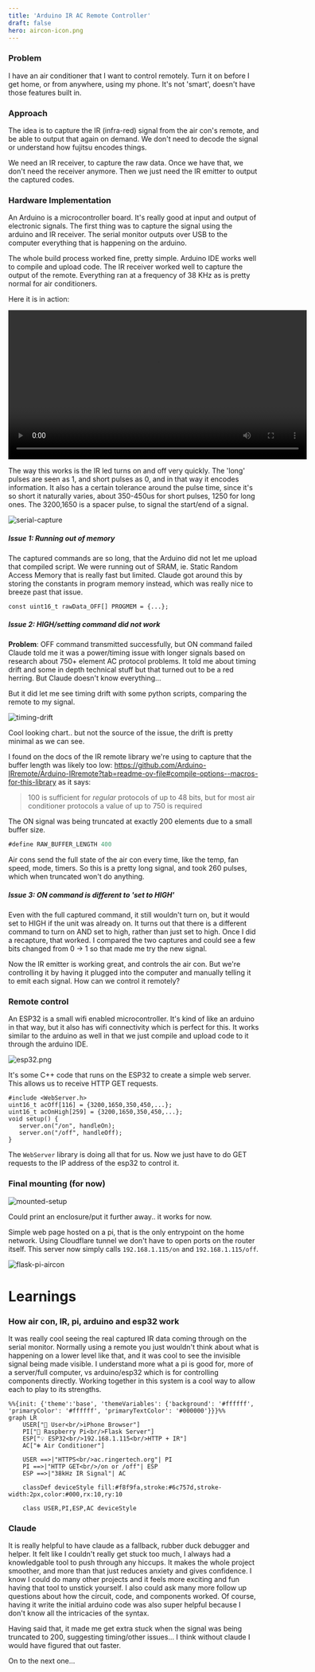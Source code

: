 ```yaml
---
title: 'Arduino IR AC Remote Controller'
draft: false
hero: aircon-icon.png
---
```


### Problem
I have an air conditioner that I want to control remotely. Turn it on before I get home, or from anywhere, using my phone. It's not 'smart', doesn't have those features built in. 
### Approach
The idea is to capture the IR (infra-red) signal from the air con's remote, and be able to output that again on demand. We don't need to decode the signal or understand how fujitsu encodes things. 

We need an IR receiver, to capture the raw data. Once we have that, we don't need the receiver anymore. Then we just need the IR emitter to output the captured codes.
### Hardware Implementation 
An Arduino is a microcontroller board. It's really good at input and output of electronic signals. The first thing was to capture the signal using the arduino and IR receiver. The serial monitor outputs over USB to the computer everything that is happening on the arduino.

The whole build process worked fine, pretty simple. Arduino IDE works well to compile and upload code. The IR receiver worked well to capture the output of the remote. Everything ran at a frequency of 38 KHz as is pretty normal for air conditioners. 

Here it is in action: 

<video width="600" controls>
  <source src="/projects/videos/aircon/air-con-capture.webm" type="video/webm">
  Your browser does not support the video tag.
</video>

The way this works is the IR led turns on and off very quickly. The 'long' pulses are seen as 1, and short pulses as 0, and in that way it encodes information. It also has a certain tolerance around the pulse time, since it's so short it naturally varies, about 350-450us for short pulses, 1250 for long ones. The 3200,1650 is a spacer pulse, to signal the start/end of a signal.

![serial-capture](/projects/images/aircon/serial-capture.png)

##### Issue 1: Running out of memory
The captured commands are so long, that the Arduino did not let me upload that compiled script. We were running out of SRAM, ie. Static Random Access Memory that is really fast but limited. 
Claude got around this by storing the constants in program memory instead, which was really nice to breeze past that issue. 
```
const uint16_t rawData_OFF[] PROGMEM = {...};
```
##### Issue 2: HIGH/setting command did not work
**Problem**: OFF command transmitted successfully, but ON command failed
Claude told me it was a power/timing issue with longer signals based on research about 750+ element AC protocol problems. It told me about timing drift and some in depth technical stuff but that turned out to be a red herring. But Claude doesn't know everything... 

But it did let me see timing drift with some python scripts, comparing the remote to my signal. 

![timing-drift](/projects/images/aircon/timing-drift.png)

Cool looking chart.. but not the source of the issue, the drift is pretty minimal as we can see. 

I found on the docs of the IR remote library we're using to capture that the buffer length was likely too low: https://github.com/Arduino-IRremote/Arduino-IRremote?tab=readme-ov-file#compile-options--macros-for-this-library as it says: 
> 100 is sufficient for _regular_ protocols of up to 48 bits, but for most air conditioner protocols a value of up to 750 is required

The ON signal was being truncated at exactly 200 elements due to a small buffer size. 
```js
#define RAW_BUFFER_LENGTH 400
```

Air cons send the full state of the air con every time, like the temp, fan speed, mode, timers. So this is a pretty long signal, and took 260 pulses, which when truncated won't do anything.  
##### Issue 3: ON command is different to 'set to HIGH'
Even with the full captured command, it still wouldn't turn on, but it would set to HIGH if the unit was already on. It turns out that there is a different command to turn on AND set to high, rather than just set to high. Once I did a recapture, that worked. I compared the two captures and could see a few bits changed from 0 -> 1 so that made me try the new signal. 

Now the IR emitter is working great, and controls the air con. But we're controlling it by having it plugged into the computer and manually telling it to emit each signal. How can we control it remotely? 

### Remote control
An ESP32 is a small wifi enabled microcontroller. It's kind of like an arduino in that way, but it also has wifi connectivity which is perfect for this. It works similar to the arduino as well in that we just compile and upload code to it through the arduino IDE. 

![esp32.png](/projects/images/aircon/esp32.png)


It's some C++ code that runs on the ESP32 to create a simple web server. This allows us to receive HTTP GET requests.

```
#include <WebServer.h>
uint16_t acOff[116] = {3200,1650,350,450,...};
uint16_t acOnHigh[259] = {3200,1650,350,450,...};
void setup() {
   server.on("/on", handleOn);
   server.on("/off", handleOff);
}
```
The `WebServer` library is doing all that for us. Now we just have to do GET requests to the IP address of the esp32 to control it.


### Final mounting (for now)

![mounted-setup](/projects/images/aircon/mounted-setup.jpeg)

Could print an enclosure/put it further away.. it works for now. 

Simple web page hosted on a pi, that is the only entrypoint on the home network. Using Cloudflare tunnel we don't have to open ports on the router itself. This server now simply calls `192.168.1.115/on` and `192.168.1.115/off`. 

![flask-pi-aircon](/projects/images/aircon/flask-pi-aircon.png)

# Learnings

### How air con, IR, pi, arduino and esp32 work
It was really cool seeing the real captured IR data coming through on the serial monitor. Normally using a remote you just wouldn't think about what is happening on a lower level like that, and it was cool to see the invisible signal being made visible. 
I understand more what a pi is good for, more of a server/full computer, vs arduino/esp32 which is for controlling components directly. Working together in this system is a cool way to allow each to play to its strengths. 

```mermaid
%%{init: {'theme':'base', 'themeVariables': {'background': '#ffffff', 'primaryColor': '#ffffff', 'primaryTextColor': '#000000'}}}%%
graph LR
    USER["📱 User<br/>iPhone Browser"]
    PI["🥧 Raspberry Pi<br/>Flask Server"]
    ESP["💡 ESP32<br/>192.168.1.115<br/>HTTP + IR"]
    AC["❄️ Air Conditioner"]
    
    USER ==>|"HTTPS<br/>ac.ringertech.org"| PI
    PI ==>|"HTTP GET<br/>/on or /off"| ESP
    ESP ==>|"38kHz IR Signal"| AC
    
    classDef deviceStyle fill:#f8f9fa,stroke:#6c757d,stroke-width:2px,color:#000,rx:10,ry:10
    
    class USER,PI,ESP,AC deviceStyle
```

### Claude
It is really helpful to have claude as a fallback, rubber duck debugger and helper. It felt like I couldn't really get stuck too much, I always had a knowledgable tool to push through any hiccups. It makes the whole project smoother, and more than that just reduces anxiety and gives confidence. I know I could do many other projects and it feels more exciting and fun having that tool to unstick yourself. I also could ask many more follow up questions about how the circuit, code, and components worked. 
Of course, having it write the initial arduino code was also super helpful because I don't know all the intricacies of the syntax. 

Having said that, it made me get extra stuck when the signal was being truncated to 200, suggesting timing/other issues... I think without claude I would have figured that out faster. 

On to the next one...
